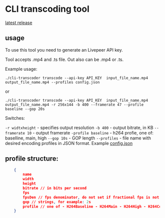 # CLI transcoding tool

[latest release](https://github.com/livepeer/cli-transcoder/releases/latest)

## usage

To use this tool you need to generate an Livepeer API key.

Tool accepts .mp4 and .ts file. Out also can be .mp4 or .ts.

Example usage:

`./cli-transcoder transcode --api-key API_KEY  input_file_name.mp4 output_file_name.mp4 --profiles config.json`

or

`./cli-transcoder transcode --api-key API_KEY  input_file_name.mp4 output_file_name.mp4 -r 256x144 -b 400 --framerate 47 --profile baseline --gop 20s`


Switches:

`-r widtxheight` - specifies output resolution
`-b 400` - output bitrate, in KB
`--framerate 10` - output framerate
`-profile baseline` - h264 profie, one of: baselline, main, high
`--gop 10s` - GOP length
`--profiles` - file name with desired encoding profiles in JSON format. Example [config.json](config.json)

## profile structure:

```json
	{
		name
		width
		height
		bitrate // in bits per second
		fps
		fpsDen // fps denominator, do not set if fractional fps is not needed
		gop // strings, for example: 2s
		profile // one of - H264Baseline - H264Main - H264High - H264ConstrainedHigh
	}
```
